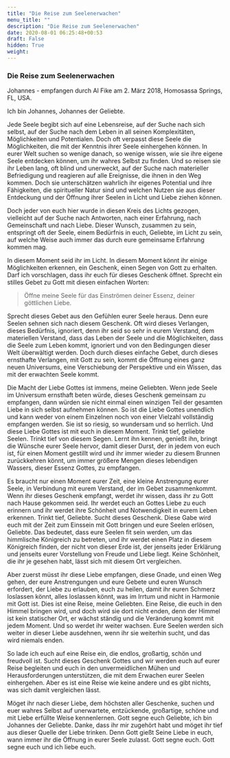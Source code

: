 ```yaml
---
title: "Die Reise zum Seelenerwachen"
menu_title: ""
description: "Die Reise zum Seelenerwachen"
date: 2020-08-01 06:25:48+00:53
draft: False
hidden: True
weight:
---
```

### Die Reise zum Seelenerwachen

Johannes - empfangen durch Al Fike am 2. März 2018, Homosassa Springs, FL, USA.

Ich bin Johannes, Johannes der Geliebte.

Jede Seele begibt sich auf eine Lebensreise, auf der Suche nach sich selbst, auf der Suche nach dem Leben in all seinen Komplexitäten, Möglichkeiten und Potentialen. Doch oft verpasst diese Seele die Möglichkeiten, die mit der Kenntnis ihrer Seele einhergehen können. In eurer Welt suchen so wenige danach, so wenige wissen, wie sie ihre eigene Seele entdecken können, um ihr wahres Selbst zu finden. Und so reisen sie ihr Leben lang, oft blind und unerweckt, auf der Suche nach materieller Befriedigung und reagieren auf alle Ereignisse, die ihnen in den Weg kommen. Doch sie unterschätzen wahrlich ihr eigenes Potential und ihre Fähigkeiten, die spiritueller Natur sind und welchen Nutzen sie aus dieser Entdeckung und der Öffnung ihrer Seelen in Licht und Liebe ziehen können.

Doch jeder von euch hier wurde in diesen Kreis des Lichts gezogen, vielleicht auf der Suche nach Antworten, nach einer Erfahrung, nach Gemeinschaft und nach Liebe. Dieser Wunsch, zusammen zu sein, entspringt oft der Seele, einem Bedürfnis in euch, Geliebte, im Licht zu sein, auf welche Weise auch immer das durch eure gemeinsame Erfahrung kommen mag.

In diesem Moment seid ihr im Licht. In diesem Moment könnt ihr einige Möglichkeiten erkennen, ein Geschenk, einen Segen von Gott zu erhalten. Darf ich vorschlagen, dass ihr euch für dieses Geschenk öffnet. Sprecht ein stilles Gebet zu Gott mit diesen einfachen Worten:

> Öffne meine Seele für das Einströmen deiner Essenz, deiner göttlichen Liebe.

Sprecht dieses Gebet aus den Gefühlen eurer Seele heraus. Denn eure Seelen sehnen sich nach diesem Geschenk. Oft wird dieses Verlangen, dieses Bedürfnis, ignoriert, denn ihr seid so sehr in eurem Verstand, dem materiellen Verstand, dass das Leben der Seele und die Möglichkeiten, dass die Seele zum Leben kommt, ignoriert und von den Bedingungen dieser Welt überwältigt werden. Doch durch dieses einfache Gebet, durch dieses ernsthafte Verlangen, mit Gott zu sein, kommt die Öffnung eines ganz neuen Universums, eine Verschiebung der Perspektive und ein Wissen, das mit der erwachten Seele kommt.

Die Macht der Liebe Gottes ist immens, meine Geliebten. Wenn jede Seele im Universum ernsthaft beten würde, dieses Geschenk gemeinsam zu empfangen, dann würden sie nicht einmal einen winzigen Teil der gesamten Liebe in sich selbst aufnehmen können. So ist die Liebe Gottes unendlich und kann weder von einem Einzelnen noch von einer Vielzahl vollständig empfangen werden. Sie ist so riesig, so wundersam und so herrlich. Und diese Liebe Gottes ist mit euch in diesem Moment. Trinkt tief, geliebte Seelen. Trinkt tief von diesem Segen. Lernt ihn kennen, genießt ihn, bringt die Wünsche eurer Seele hervor, damit dieser Durst, der in jedem von euch ist, für einen Moment gestillt wird und ihr immer wieder zu diesem Brunnen zurückkehren könnt, um immer größere Mengen dieses lebendigen Wassers, dieser Essenz Gottes, zu empfangen.

Es braucht nur einen Moment eurer Zeit, eine kleine Anstrengung eurer Seele, in Verbindung mit eurem Verstand, der im Gebet zusammenkommt. Wenn ihr dieses Geschenk empfangt, werdet ihr wissen, dass ihr zu Gott nach Hause gekommen seid. Ihr werdet euch an Gottes Liebe zu euch erinnern und ihr werdet ihre Schönheit und Notwendigkeit in eurem Leben erkennen. Trinkt tief, Geliebte. Sucht dieses Geschenk. Diese Gabe wird euch mit der Zeit zum Einssein mit Gott bringen und eure Seelen erlösen, Geliebte. Das bedeutet, dass eure Seelen fit sein werden, um das himmlische Königreich zu betreten, und ihr werdet einen Platz in diesem Königreich finden, der nicht von dieser Erde ist, der jenseits jeder Erklärung und jenseits eurer Vorstellung von Freude und Liebe liegt. Keine Schönheit, die ihr je gesehen habt, lässt sich mit diesem Ort vergleichen.

Aber zuerst müsst ihr diese Liebe empfangen, diese Gnade, und einen Weg gehen, der eure Anstrengungen und eure Gebete und euren Wunsch erfordert, der Liebe zu erlauben, euch zu heilen, damit ihr euren Schmerz loslassen könnt, alles loslassen könnt, was im Irrtum und nicht in Harmonie mit Gott ist. Dies ist eine Reise, meine Geliebten. Eine Reise, die euch in den Himmel bringen wird, und doch wird sie dort nicht enden, denn der Himmel ist kein statischer Ort, er wächst ständig und die Veränderung kommt mit jedem Moment. Und so werdet ihr weiter wachsen. Eure Seelen werden sich weiter in dieser Liebe ausdehnen, wenn ihr sie weiterhin sucht, und das wird niemals enden.

So lade ich euch auf eine Reise ein, die endlos, großartig, schön und freudvoll ist. Sucht dieses Geschenk Gottes und wir werden euch auf eurer Reise begleiten und euch in den unvermeidlichen Mühen und Herausforderungen unterstützen, die mit dem Erwachen eurer Seelen einhergehen. Aber es ist eine Reise wie keine andere und es gibt nichts, was sich damit vergleichen lässt.

Möget ihr nach dieser Liebe, dem höchsten aller Geschenke, suchen und euer wahres Selbst auf unerwartete, entzückende, großartige, schöne und mit Liebe erfüllte Weise kennenlernen. Gott segne euch Geliebte, ich bin Johannes der Geliebte. Danke, dass ihr mir zugehört habt und möget ihr tief aus dieser Quelle der Liebe trinken. Denn Gott gießt Seine Liebe in euch, wann immer ihr die Öffnung in eurer Seele zulasst. Gott segne euch. Gott segne euch und ich liebe euch.
